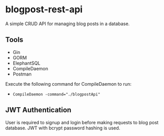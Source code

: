 # blogpost-rest-api

A simple CRUD API for managing blog posts in a database.

## Tools
- Gin
- GORM
- ElephantSQL
- CompileDaemon
- Postman

Execute the following command for CompileDaemon to run:
- `CompileDaemon -command="./blogpostApi"`

## JWT Authentication

User is required to signup and login before making requests to blog post database. JWT with bcrypt password hashing is used.
